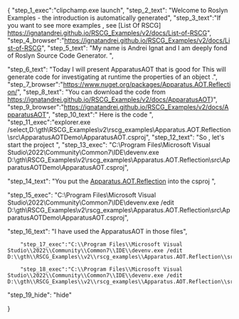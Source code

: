 {
    "step_1_exec":"clipchamp.exe launch",
    "step_2_text": "Welcome to Roslyn Examples - the introduction is automatically generated",
    "step_3_text":"If you want to see more examples , see  [List Of RSCG] https://ignatandrei.github.io/RSCG_Examples/v2/docs/List-of-RSCG",
    "step_4_browser":"https://ignatandrei.github.io/RSCG_Examples/v2/docs/List-of-RSCG",
    "step_5_text": "My name is Andrei Ignat and I am deeply fond of Roslyn Source Code Generator. ",

"step_6_text": "Today I will present ApparatusAOT  that is good for This will generate code for investigating at runtime the properties of an object .",
"step_7_browser":"https://www.nuget.org/packages/Apparatus.AOT.Reflection/",
"step_8_text": "You can download the code from https://ignatandrei.github.io/RSCG_Examples/v2/docs/ApparatusAOT)",
"step_9_browser":"https://ignatandrei.github.io/RSCG_Examples/v2/docs/ApparatusAOT",
"step_10_text":" Here is the code ",
"step_11_exec":"explorer.exe /select,D:\\gth\\RSCG_Examples\\v2\\rscg_examples\\Apparatus.AOT.Reflection\\src\\ApparatusAOTDemo\\ApparatusAOT.csproj",
"step_12_text": "So , let's start the project ",
"step_13_exec": "C:\\Program Files\\Microsoft Visual Studio\\2022\\Community\\Common7\\IDE\\devenv.exe D:\\gth\\RSCG_Examples\\v2\\rscg_examples\\Apparatus.AOT.Reflection\\src\\ApparatusAOTDemo\\ApparatusAOT.csproj",

"step_14_text": "You put the  [Apparatus.AOT.Reflection](https://www.nuget.org/packages/Apparatus.AOT.Reflection/) into the csproj ",

"step_15_exec": "C:\\Program Files\\Microsoft Visual Studio\\2022\\Community\\Common7\\IDE\\devenv.exe /edit D:\\gth\\RSCG_Examples\\v2\\rscg_examples\\Apparatus.AOT.Reflection\\src\\ApparatusAOTDemo\\ApparatusAOT.csproj",

"step_16_text": "I have used the ApparatusAOT in those files",


        "step_17_exec":"C:\\Program Files\\Microsoft Visual Studio\\2022\\Community\\Common7\\IDE\\devenv.exe /edit D:\\gth\\RSCG_Examples\\v2\\rscg_examples\\Apparatus.AOT.Reflection\\src\\ApparatusAOTDemo\\Person.cs",
    
        "step_18_exec":"C:\\Program Files\\Microsoft Visual Studio\\2022\\Community\\Common7\\IDE\\devenv.exe /edit D:\\gth\\RSCG_Examples\\v2\\rscg_examples\\Apparatus.AOT.Reflection\\src\\ApparatusAOTDemo\\Program.cs",
    
"step_19_hide": "hide"


}